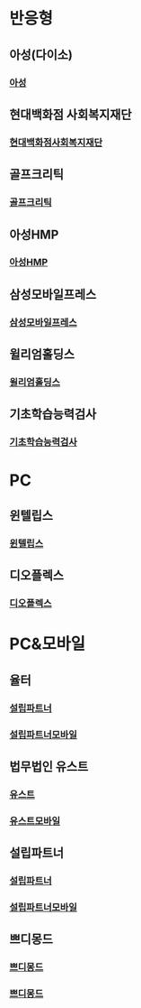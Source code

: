 # 반응형

## 아성(다이소)
### [아성](https://pangnima.github.io/asung)

## 현대백화점 사회복지재단
### [현대백화점사회복지재단](http://www.ehyundai.com/newPortal/sc/main/main.do)

## 골프크리틱
### [골프크리틱](https://pangnima.github.io/golfcritic)

## 아성HMP
### [아성HMP](https://pangnima.github.io/asunghmp)

## 삼성모바일프레스
### [삼성모바일프레스](http://www.samsungmobilepress.com/)

## 윌리엄홀딩스
### [윌리엄홀딩스](https://pangnima.github.io/william)

## 기초학습능력검사
### [기초학습능력검사](www.nise-test.com)


# PC

## 윈텔립스
### [윈텔립스](https://www.wintelips.com/)

## 디오플렉스
### [디오플렉스](http://doplex.co.kr/)


# PC&모바일

## 율터
### [설립파트너](http://www.yulteo.co.kr)
### [설립파트너모바일](http://www.yulteo.co.kr/mb)

## 법무법인 유스트
### [유스트](http://www.youstlaw.com/)
### [유스트모바일](http://www.youstlaw.com/mb)

## 설립파트너
### [설립파트너](http://www.sulip-partner.com/)
### [설립파트너모바일](http://www.sulip-partner.com/mb)

## 쁘디몽드
### [쁘디몽드](http://kidpetitmonde.co.kr)
### [쁘디몽드](http://kidpetitmonde.co.kr/mb)

